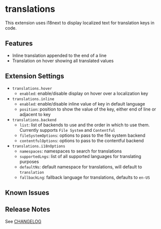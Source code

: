 # translations

This extension uses i18next to display localized text for translation keys in code.

## Features

- Inline translation appended to the end of a line
- Translation on hover showing all translated values

<!--
TODO:
Describe specific features of your extension including screenshots of your extension in action. Image paths are relative to this README file.

For example if there is an image subfolder under your extension project workspace:

\!\[feature X\]\(images/feature-x.png\)

> Tip: Many popular extensions utilize animations. This is an excellent way to show off your extension! We recommend short, focused animations that are easy to follow.
-->

## Extension Settings

- `translations.hover`
  - `enabled`: enable/disable display on hover over a localization key
- `translations.inline`
  - `enabled`: enable/disable inline value of key in default language
  - `position`: position to show the value of the key, either end of line or adjacent to key
- `translations.backend`
  - `list`: list of backends to use and the order in which to use them. Currently supports `File System` and `Contentful`
  - `fileSystemOptions`: options to pass to the file system backend
  - `contentfulOptions`: options to pass to the contentful backend
- `translations.i18nOptions`
  - `namespaces`: namespaces to search for translations
  - `supportedLngs`: list of all supported languages for translating purposes
  - `defaultNs`: default namespace for translations, will default to `translation`
  - `fallbackLng`: fallback language for translations, defaults to `en-US`

## Known Issues

## Release Notes

See [CHANGELOG](./CHANGELOG.md)

<!--
Ensure that you've read through the extensions guidelines and follow the best practices for creating your extension.

- [Extension Guidelines](https://code.visualstudio.com/api/references/extension-guidelines)
-->
